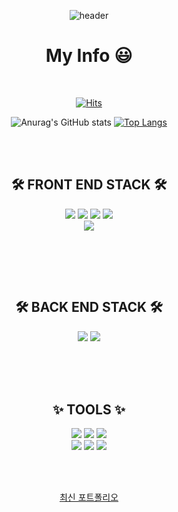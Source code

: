 <div align='center'>


![header](https://capsule-render.vercel.app/api?type=slice&color=gradient&height=160&section=header&text=KIM%20MIN%20JU!%20&fontAlign=50&fontAlignY=70&fontSize=60&fontColor=fff)


<div align='center'><h1 style='border-bottom:none; '> My Info 😃</h1>


<br>


[![Hits](https://hits.seeyoufarm.com/api/count/incr/badge.svg?url=https%3A%2F%2Fgithub.com%2Fmagracarta&count_bg=%23032F77&title_bg=%23008ECA&icon=baidu.svg&icon_color=%23FFFFFF&title=hits&edge_flat=false)](https://github.com/magracarta)

![Anurag's GitHub stats](https://github-readme-stats.vercel.app/api?username=magracarta&border_color=141321&show_icons=true&theme=radical) [![Top Langs](https://github-readme-stats.vercel.app/api/top-langs/?username=magracarta&border_color=141321&bg_color=141321&title_color=fb418b&text_color=a8fdf6&langs_count=8)](https://github.com/magracarta/github-readme-stats)



<br><br>

## 🛠 FRONT END STACK 🛠


<img src="https://img.shields.io/badge/HTML5-E34F26?style=for-the-badge&logo=HTML5&logoColor=white"> <img src="https://img.shields.io/badge/CSS3-1572B6?style=for-the-badge&logo=CSS3&logoColor=white"> <img src="https://img.shields.io/badge/JavaScript-F7DF1E?style=for-the-badge&logo=JavaScript&logoColor=white"> <img src="https://img.shields.io/badge/jQuery-0769AD?style=for-the-badge&logo=jQuery&logoColor=white"><br>  <img src="https://img.shields.io/badge/react-61DAFB?style=for-the-badge&logo=react&logoColor=black"/>

<br>

<br><br>

## 🛠 BACK END STACK 🛠
<img src="https://img.shields.io/badge/Java-007396?style=for-the-badge&logo=OpenJDK&logoColor=white"/> <img src="https://img.shields.io/badge/oracle-F80000?style=for-the-badge&logo=oracle&logoColor=white"/>


<br><br><br>

## ✨ TOOLS ✨

<img src="https://img.shields.io/badge/Photoshop-31A8FF?style=for-the-badge&logo=Adobe Photoshop&logoColor=white"> <img src="https://img.shields.io/badge/Illustrator-FF9A00?style=for-the-badge&logo=Adobe Illustrator&logoColor=white"> <img src="https://img.shields.io/badge/Figma-F24E1E?style=for-the-badge&logo=Figma&logoColor=white">    
<img src="https://img.shields.io/badge/Visual Studio Code-007ACC?style=for-the-badge&logo=Visual Studio Code&logoColor=white"> <img src="https://img.shields.io/badge/Shopify-7AB55C?style=for-the-badge&logo=Shopify&logoColor=white"> <img src="https://img.shields.io/badge/intellijidea-999?style=for-the-badge&logo=intellijidea&logoColor=white"/>



<br><br>

</div>
  <a href='https://startling-elf-dae16f.netlify.app/'>최신 포트폴리오</a>
  <br>

